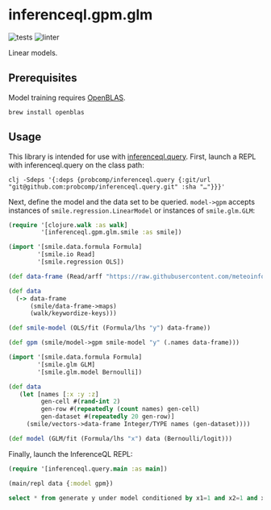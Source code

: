 # inferenceql.gpm.glm

![tests](https://github.com/OpenIQL/inferenceql.gpm.glm/workflows/tests/badge.svg)
![linter](https://github.com/OpenIQL/inferenceql.gpm.glm/workflows/linter/badge.svg)

Linear models.

## Prerequisites

Model training requires [OpenBLAS](https://www.openblas.net/).

``` shell
brew install openblas
```

## Usage

This library is intended for use with [inferenceql.query](https://github.com/probcomp/inferenceql.query). First, launch a REPL with inferenceql.query on the class path:

``` shell
clj -Sdeps '{:deps {probcomp/inferenceql.query {:git/url "git@github.com:probcomp/inferenceql.query.git" :sha "…"}}}'
```

Next, define the model and the data set to be queried. `model->gpm` accepts instances of `smile.regression.LinearModel` or instances of `smile.glm.GLM`:

``` clojure
(require '[clojure.walk :as walk]
         '[inferenceql.gpm.glm.smile :as smile])

(import '[smile.data.formula Formula]
        '[smile.io Read]
        '[smile.regression OLS])

(def data-frame (Read/arff "https://raw.githubusercontent.com/meteoinfo/MIML/master/miml/datasets/data/weka/regression/2dplanes.arff"))

(def data
  (-> data-frame
      (smile/data-frame->maps)
      (walk/keywordize-keys)))

(def smile-model (OLS/fit (Formula/lhs "y") data-frame))

(def gpm (smile/model->gpm smile-model "y" (.names data-frame)))
```

``` clojure
(import '[smile.data.formula Formula]
        '[smile.glm GLM]
        '[smile.glm.model Bernoulli])

(def data
   (let [names [:x :y :z]
         gen-cell #(rand-int 2)
         gen-row #(repeatedly (count names) gen-cell)
         gen-dataset #(repeatedly 20 gen-row)]
     (smile/vectors->data-frame Integer/TYPE names (gen-dataset))))

(def model (GLM/fit (Formula/lhs "x") data (Bernoulli/logit)))
```

Finally, launch the InferenceQL REPL:

``` clojure
(require '[inferenceql.query.main :as main])

(main/repl data {:model gpm})
```

``` sql
select * from generate y under model conditioned by x1=1 and x2=1 and x3=1 and x4=1 and x5=1 and x6=1 and x7=1 and x8=1 and x9=1 and x10=1 limit 5;
```
